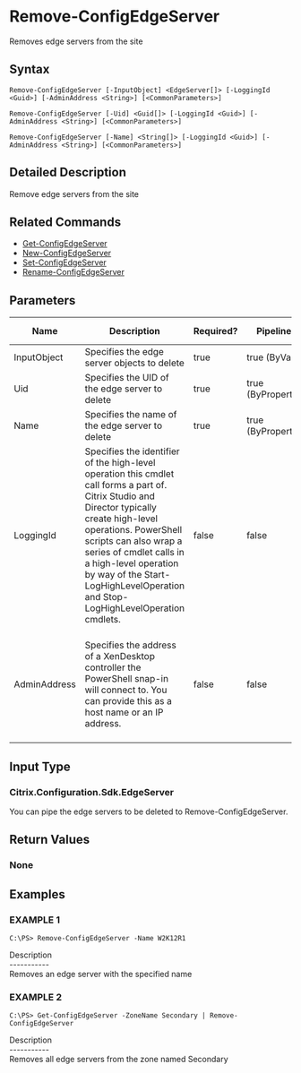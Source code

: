﻿# Remove-ConfigEdgeServer

   Removes edge servers from the site

## Syntax
```
Remove-ConfigEdgeServer [-InputObject] <EdgeServer[]> [-LoggingId <Guid>] [-AdminAddress <String>] [<CommonParameters>]

Remove-ConfigEdgeServer [-Uid] <Guid[]> [-LoggingId <Guid>] [-AdminAddress <String>] [<CommonParameters>]

Remove-ConfigEdgeServer [-Name] <String[]> [-LoggingId <Guid>] [-AdminAddress <String>] [<CommonParameters>]
```

## Detailed Description
   Remove edge servers from the site

## Related Commands
  * [Get-ConfigEdgeServer](Get-ConfigEdgeServer/)
  * [New-ConfigEdgeServer](New-ConfigEdgeServer/)
  * [Set-ConfigEdgeServer](Set-ConfigEdgeServer/)
  * [Rename-ConfigEdgeServer](Rename-ConfigEdgeServer/)
## Parameters

| Name   | Description | Required? | Pipeline Input | Default Value |
| --- | --- | --- | --- | --- |
| InputObject | Specifies the edge server objects to delete | true | true (ByValue) |  |
| Uid | Specifies the UID of the edge server to delete | true | true (ByPropertyName) |  |
| Name | Specifies the name of the edge server to delete | true | true (ByPropertyName) |  |
| LoggingId | Specifies the identifier of the high-level operation this cmdlet call forms a part of. Citrix Studio and Director typically create high-level operations. PowerShell scripts can also wrap a series of cmdlet calls in a high-level operation by way of the Start-LogHighLevelOperation and Stop-LogHighLevelOperation cmdlets. | false | false |  |
| AdminAddress | Specifies the address of a XenDesktop controller the PowerShell snap-in will connect to. You can provide this as a host name or an IP address. | false | false | Localhost. Once a value is provided by any cmdlet, this value becomes the default. |

## Input Type
### Citrix.Configuration.Sdk.EdgeServer
   You can pipe the edge servers to be deleted to Remove-ConfigEdgeServer.
## Return Values
### None
   
## Examples

### EXAMPLE 1
```
C:\PS> Remove-ConfigEdgeServer -Name W2K12R1
```
   Description<br>-----------<br>Removes an edge server with the specified name
### EXAMPLE 2
```
C:\PS> Get-ConfigEdgeServer -ZoneName Secondary | Remove-ConfigEdgeServer
```
   Description<br>-----------<br>Removes all edge servers from the zone named Secondary

